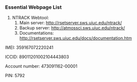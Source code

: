 ### Essential Webpage List

1. NTRACK Webtool:
   1. Main server: http://rsetserver.sws.uiuc.edu/ntrack/
   2. Backup server: http://atmossci.sws.uiuc.edu/ntrack/
   3. Documentations: http://rsetserver.sws.uiuc.edu/docs/documentation.htm

IMEI: 359167072220241

ICCID: 89011201002104443803

Account number: 473091162-00001

PIN: 5792
